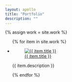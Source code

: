 ```yaml
---
layout: apollo
title: "Portfolio"
description: ""
---
```


{% assign work = site.work %}
<ul class="posts">
{% for item in site.work %}
<li class="row">
  <a href="{{ item.url }}" title="{{ item.title }}">
    <figure>
      <img src="{{ item.thumbnail }}" alt="{{ item.title }}" />
      <figcaption>{{ item.title }}</figcaption>
    </figure>
  </a>
  <p>{{ item.description }}</p>
</li>
{% endfor %}
</ul>
